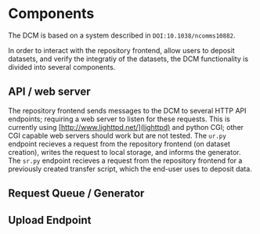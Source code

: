 # Components

The DCM is based on a system described in `DOI:10.1038/ncomms10882`.

In order to interact with the repository frontend, allow users to deposit datasets, and verify the integratiy of the datasets, the DCM functionality is divided into several components.

## API / web server
The repository frontend sends messages to the DCM to several HTTP API endpoints; requiring a web server to listen for these requests.
This is currently using [http://www.lighttpd.net/](lighttpd) and python CGI; other CGI capable web servers should work but are not tested.
The `ur.py` endpoint recieves a request from the repository frontend (on dataset creation), writes the request to local storage, and informs the generator.
The `sr.py` endpoint recieves a request from the repository frontend for a previously created transfer script, which the end-user uses to deposit data.

## Request Queue / Generator

## Upload Endpoint



